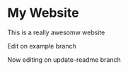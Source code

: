 # My Website

This is a really awesomw website

Edit on example branch

Now editing on update-readme branch
